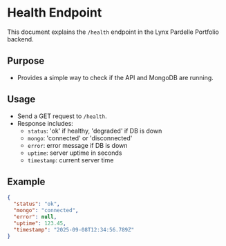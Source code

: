 # Health Endpoint

This document explains the `/health` endpoint in the Lynx Pardelle Portfolio backend.

## Purpose
- Provides a simple way to check if the API and MongoDB are running.

## Usage
- Send a GET request to `/health`.
- Response includes:
  - `status`: 'ok' if healthy, 'degraded' if DB is down
  - `mongo`: 'connected' or 'disconnected'
  - `error`: error message if DB is down
  - `uptime`: server uptime in seconds
  - `timestamp`: current server time

## Example
```json
{
  "status": "ok",
  "mongo": "connected",
  "error": null,
  "uptime": 123.45,
  "timestamp": "2025-09-08T12:34:56.789Z"
}
```
